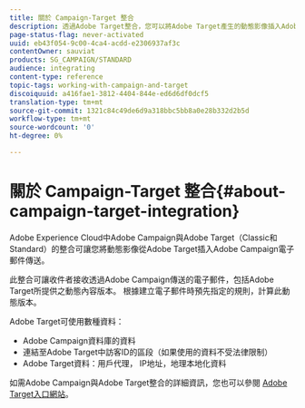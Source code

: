 ```yaml
---
title: 關於 Campaign-Target 整合
description: 透過Adobe Target整合，您可以將Adobe Target產生的動態影像插入Adobe Campaign訊息中。
page-status-flag: never-activated
uuid: eb43f054-9c00-4ca4-acdd-e2306937af3c
contentOwner: sauviat
products: SG_CAMPAIGN/STANDARD
audience: integrating
content-type: reference
topic-tags: working-with-campaign-and-target
discoiquuid: a416fae1-3812-4404-844e-ed6d6df0dcf5
translation-type: tm+mt
source-git-commit: 1321c84c49de6d9a318bbc5bb8a0e28b332d2b5d
workflow-type: tm+mt
source-wordcount: '0'
ht-degree: 0%

---
```



# 關於 Campaign-Target 整合{#about-campaign-target-integration}

Adobe Experience Cloud中Adobe Campaign與Adobe Target（Classic和Standard）的整合可讓您將動態影像從Adobe Target插入Adobe Campaign電子郵件傳送。

此整合可讓收件者接收透過Adobe Campaign傳送的電子郵件，包括Adobe Target所提供之動態內容版本。 根據建立電子郵件時預先指定的規則，計算此動態版本。

Adobe Target可使用數種資料：

* Adobe Campaign資料庫的資料
* 連結至Adobe Target中訪客ID的區段（如果使用的資料不受法律限制）
* Adobe Target資料：用戶代理， IP地址，地理本地化資料

如需Adobe Campaign與Adobe Target整合的詳細資訊，您也可以參閱 [Adobe Target入口網站](https://docs.adobe.com/content/help/zh-Hant/target/using/integrate/campaign-and-target.html)。
